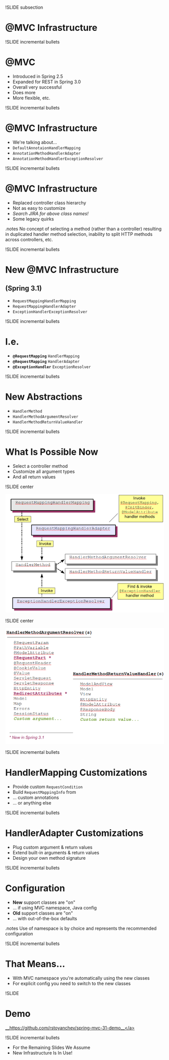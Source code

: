 
!SLIDE subsection
# @MVC Infrastructure

!SLIDE incremental bullets
# @MVC

* Introduced in Spring 2.5
* Expanded for REST in Spring 3.0
* Overall very successful
* Does more
* More flexible, etc.

!SLIDE incremental bullets
# @MVC Infrastructure

* We're talking about...
* `DefaultAnnotaionHandlerMapping`
* `AnnotationMethodHandlerAdapter`
* `AnnotationMethodHandlerExceptionResolver`

!SLIDE incremental bullets
# @MVC Infrastructure

* Replaced controller class hierarchy
* Not as easy to customize
* _Search JIRA for above class names!_
* Some legacy quirks

.notes No concept of selecting a method (rather than a controller) resulting in duplicated handler method selection, inability to split HTTP methods across controllers, etc.

!SLIDE incremental bullets
# New @MVC Infrastructure
## (Spring 3.1)

* `RequestMappingHandlerMapping`
* `RequestMappingHandlerAdapter`
* `ExceptionHandlerExceptionResolver`

!SLIDE incremental bullets
# I.e.

* __`@RequestMapping`__ `HandlerMapping`
* __`@RequestMapping`__ `HandlerAdapter`
* __`@ExceptionHandler`__ `ExceptionResolver`

!SLIDE incremental bullets
# New Abstractions

* `HandlerMethod`
* `HandlerMethodArgumentResolver`
* `HandlerMethodReturnValueHandler`

!SLIDE incremental bullets
# What Is Possible Now

* Select a controller method
* Customize all argument types
* And all return values

!SLIDE center

![support-classes.png](support-classes.png)

!SLIDE center

![resolver-handler-implementations.png](resolver-handler-implementations.png)

!SLIDE incremental bullets
# __HandlerMapping__ Customizations

* Provide custom `RequestCondition`
* Build `RequestMappingInfo` from
* ... custom annotations
* ... or anything else

!SLIDE incremental bullets
# __HandlerAdapter__ Customizations

* Plug custom argument & return values
* Extend built-in arguments & return values
* Design your own method signature

!SLIDE incremental bullets
# Configuration

* __New__ support classes are "on"
* ... if using MVC namespace, Java config
* __Old__ support classes are "on"
* ... with out-of-the-box defaults

.notes Use of namespace is by choice and represents the recommended configuration

!SLIDE incremental bullets
# That Means...

* With MVC namespace you're automatically using the new classes
* For explicit config you need to switch to the new classes

!SLIDE
# Demo 

<a href="https://github.com/rstoyanchev/spring-mvc-31-demo">__https://github.com/rstoyanchev/spring-mvc-31-demo__</a>

!SLIDE incremental bullets
* For the Remaining Slides We Assume 
* New Infrastructure Is In Use!


